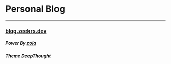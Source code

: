 # Personal Blog

---

### [blog.zeekrs.dev](blog.zeekrs.dev)

##### Power By [zola](https://github.com/getzola/zola)

##### Theme [DeepThought](https://github.com/RatanShreshtha/DeepThought)
